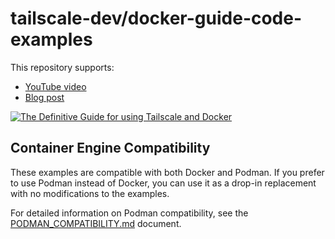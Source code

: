 # tailscale-dev/docker-guide-code-examples

This repository supports:

+ [YouTube video](https://youtu.be/tqvvZhGrciQ) 
+ [Blog post](https://tailscale.com/blog/docker-tailscale-guide)

[![The Definitive Guide for using Tailscale and Docker](https://img.youtube.com/vi/tqvvZhGrciQ/maxresdefault.jpg)](https://youtu.be/tqvvZhGrciQ)

## Container Engine Compatibility

These examples are compatible with both Docker and Podman. If you prefer to use Podman instead of Docker, you can use it as a drop-in replacement with no modifications to the examples.

For detailed information on Podman compatibility, see the [PODMAN_COMPATIBILITY.md](PODMAN_COMPATIBILITY.md) document.
